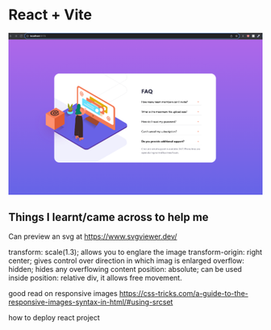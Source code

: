 # React + Vite

![Desktop](./src/assets/design/my-desktop-design.png)


## Things I learnt/came across to help me
Can preview an svg at https://www.svgviewer.dev/

  transform: scale(1.3); allows you to englare the image
 transform-origin: right center; gives control over direction in which imag is enlarged
  overflow: hidden; hides any overflowing content
  position: absolute; can be used inside   position: relative div, it allows free movement. 

good read on responsive images https://css-tricks.com/a-guide-to-the-responsive-images-syntax-in-html/#using-srcset

how to deploy react project
